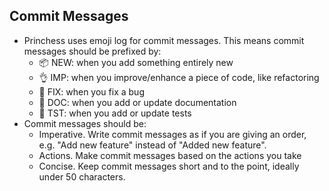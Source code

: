 
## Commit Messages

  * Princhess uses emoji log for commit messages. This means commit messages should be prefixed by:
    * 📦 NEW: when you add something entirely new
    * 👌 IMP: when you improve/enhance a piece of code, like refactoring
    * 🐛 FIX: when you fix a bug
    * 📖 DOC: when you add or update documentation
    * 🤖 TST: when you add or update tests
  * Commit messages should be:
      * Imperative. Write commit messages as if you are giving an order,
        e.g. "Add new feature" instead of "Added new feature".
      * Actions. Make commit messages based on the actions you take
      * Concise. Keep commit messages short and to the point, ideally under 50 characters.
